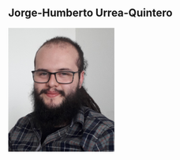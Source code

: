 ## Jorge-Humberto Urrea-Quintero

<p float="center">
  <img src="/images/20190514_175020_Small.jpg" height="250" />
</p>

